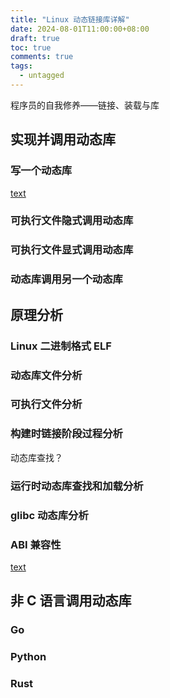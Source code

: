 ```yaml
---
title: "Linux 动态链接库详解"
date: 2024-08-01T11:00:00+08:00
draft: true
toc: true
comments: true
tags:
  - untagged
---
```


程序员的自我修养——链接、装载与库

## 实现并调用动态库

### 写一个动态库

[text](https://www.51cto.com/article/777094.html)

### 可执行文件隐式调用动态库

### 可执行文件显式调用动态库

### 动态库调用另一个动态库

## 原理分析

### Linux 二进制格式 ELF

### 动态库文件分析

### 可执行文件分析

### 构建时链接阶段过程分析

动态库查找？

### 运行时动态库查找和加载分析

### glibc 动态库分析

### ABI 兼容性

[text](https://juejin.cn/post/6894179449996312589)

## 非 C 语言调用动态库

### Go

### Python

### Rust
